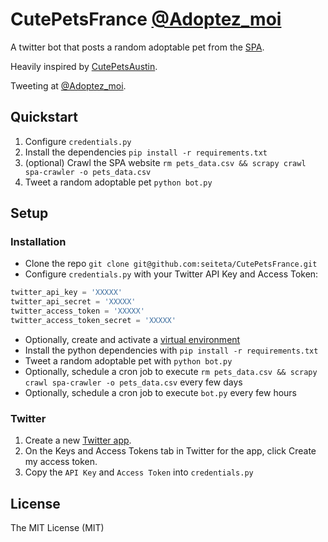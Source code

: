 # CutePetsFrance [@Adoptez_moi](https://twitter.com/Adoptez_Moi)

A twitter bot that posts a random adoptable pet from the [SPA](http://www.spa.asso.fr/adopter-animaux).

Heavily inspired by [CutePetsAustin](https://github.com/open-austin/CutePetsAustin).

Tweeting at [@Adoptez_moi](https://twitter.com/Adoptez_Moi).

## Quickstart

1. Configure `credentials.py`
2. Install the dependencies `pip install -r requirements.txt`
3. (optional) Crawl the SPA website `rm pets_data.csv && scrapy crawl spa-crawler -o pets_data.csv`
4. Tweet a random adoptable pet `python bot.py`

## Setup

### Installation

- Clone the repo `git clone git@github.com:seiteta/CutePetsFrance.git`
- Configure `credentials.py` with your Twitter API Key and Access Token:
	
```py
twitter_api_key = 'XXXXX'
twitter_api_secret = 'XXXXX'
twitter_access_token = 'XXXXX'
twitter_access_token_secret = 'XXXXX'
```

- Optionally, create and activate a [virtual environment](http://virtualenv.readthedocs.org/en/latest/)
- Install the python dependencies with `pip install -r requirements.txt`
- Tweet a random adoptable pet with `python bot.py`
- Optionally, schedule a cron job to execute ``rm pets_data.csv && scrapy crawl spa-crawler -o pets_data.csv`` every few days
- Optionally, schedule a cron job to execute `bot.py` every few hours

### Twitter

1. Create a new [Twitter app](https://apps.twitter.com/).
2. On the Keys and Access Tokens tab in Twitter for the app, click Create my access token.
3. Copy the `API Key` and `Access Token` into `credentials.py`

## License

The MIT License (MIT)
